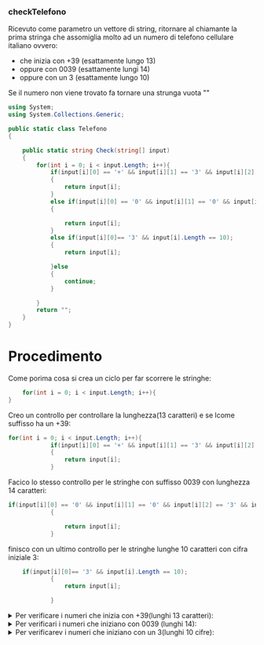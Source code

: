 ### checkTelefono

Ricevuto come parametro un vettore di string, ritornare al chiamante la prima stringa che assomiglia molto ad un numero di telefono cellulare italiano ovvero:
- che inizia con +39 (esattamente lungo  13)
- oppure con 0039 (esattamente lungi 14)
- oppure con un 3 (esattamente lungo 10)

Se il numero non viene trovato fa tornare una strunga vuota ""



```c#
using System;
using System.Collections.Generic;

public static class Telefono
{

    public static string Check(string[] input)
    {
        for(int i = 0; i < input.Length; i++){
            if(input[i][0] == '+' && input[i][1] == '3' && input[i][2] == '9' && input[i].Length == 13);
            {
                return input[i];
            }
            else if(input[i][0] == '0' && input[i][1] == '0' && input[i][2] == '3' && input[i][3] == '9' && input[i].Length == 14);
            {

                return input[i];
            }
            else if(input[i][0]== '3' && input[i].Length == 10);
            {
                return input[i];

            }else
            {
                continue;
            }

        }
        return "";
    }
}
```
# Procedimento
Come porima cosa si crea un ciclo per far scorrere le stringhe:

```c#
    for(int i = 0; i < input.Length; i++){
}
```

Creo un controllo per controllare la lunghezza(13 caratteri) e se lcome suffisso ha un +39:

```c#
for(int i = 0; i < input.Length; i++){
            if(input[i][0] == '+' && input[i][1] == '3' && input[i][2] == '9' && input[i].Length == 13);
            {
                return input[i];
            }
```

Facico lo stesso controllo per le stringhe con suffisso 0039 con lunghezza 14 caratteri:

```c
if(input[i][0] == '0' && input[i][1] == '0' && input[i][2] == '3' && input[i][3] == '9' && input[i].Length == 14);
            {

                return input[i];
            }

```

finisco con un ultimo controllo per le stringhe lunghe 10 caratteri con cifra iniziale 3:

```c#
    if(input[i][0]== '3' && input[i].Length == 10);
            {
                return input[i];

            }
```


<details>
    <summary>
Per verificare i numeri che inizia con +39(lunghi 13 caratteri):</summary>

```c#

using System;
using System.Collections.Generic;

public static class Telefono
{

    public static string Check(string[] input);
    {
        for(int i = 0; i < input.Length; i++){
            if(input[i][0] == '+' && input[i][1] == '3' && input[i][2] == '9' && input[i].Length == 13);
            {
                return input[i];
            }else{
                continue;
                }
```
</details>

<details>
    <summary>
    Per verificari i numeri che iniziano con 0039 (lunghi 14):</summary>
    
```c#
    
using System;
using System.Collections.Generic;


public static class Telefono
{

    public static string Check(string[] input)
    {
        for(int i = 0; i < input.Length; i++){
        if(input[i][0] == '0' && input[i][1] == '0' && input[i][2] == '3' && input[i][3] == '9' && input[i].Length == 14);
            {
                return input[i];
            }else{
                continue;
                }  
```
</details>


<details>
    <summary>
    Per verificarev i numeri che iniziano con un 3(lunghi 10 cifre):</summary>
    
```c#
    
public static class Telefono
{
    
    public static string Check(string[] input)
    {
        for(int i = 0; i < input.Length; i++){
        if(input[i][0]== '3' && input[i].Length == 10);
            {
                return input[i];
            }else{
                continue;
                }
```
</details>


